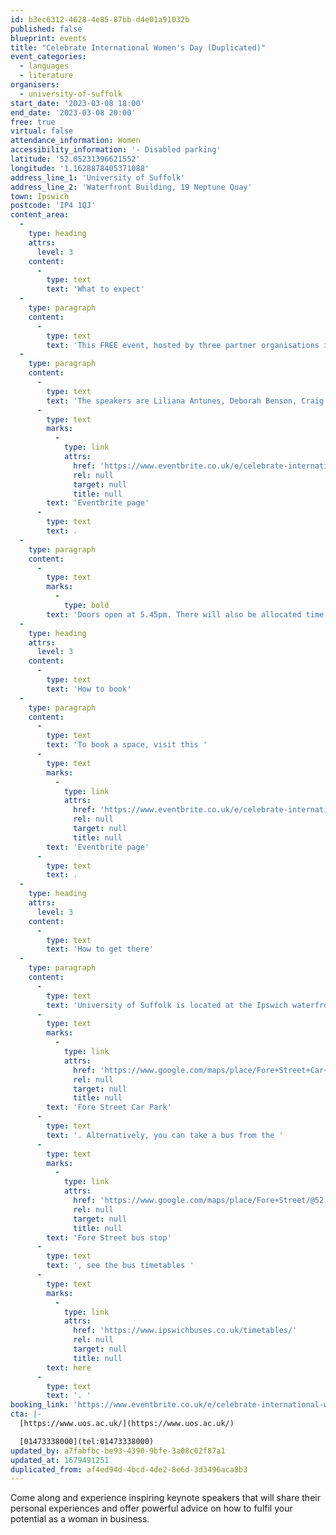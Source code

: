 ```yaml
---
id: b3ec6312-4628-4e85-87bb-d4e01a91032b
published: false
blueprint: events
title: "Celebrate International Women's Day (Duplicated)"
event_categories:
  - languages
  - literature
organisers:
  - university-of-suffolk
start_date: '2023-03-08 18:00'
end_date: '2023-03-08 20:00'
free: true
virtual: false
attendance_information: Women
accessibility_information: '- Disabled parking'
latitude: '52.05231396621552'
longitude: '1.1628878405371088'
address_line_1: 'University of Suffolk'
address_line_2: 'Waterfront Building, 19 Neptune Quay'
town: Ipswich
postcode: 'IP4 1QJ'
content_area:
  -
    type: heading
    attrs:
      level: 3
    content:
      -
        type: text
        text: 'What to expect'
  -
    type: paragraph
    content:
      -
        type: text
        text: 'This FREE event, hosted by three partner organisations in Suffolk, aims to raise the aspirations of women at all stages of life and careers. There will be five speakers who will share insightful advice on how women can succeed in the business world. '
  -
    type: paragraph
    content:
      -
        type: text
        text: 'The speakers are L﻿iliana Antunes, D﻿eborah Benson, C﻿raig Jones, J﻿enny Butler and E﻿lma Glasgow. To find out more about the speakers visit this '
      -
        type: text
        marks:
          -
            type: link
            attrs:
              href: 'https://www.eventbrite.co.uk/e/celebrate-international-womens-day-tickets-510476247197?aff=UOSwebpage'
              rel: null
              target: null
              title: null
        text: 'Eventbrite page'
      -
        type: text
        text: .
  -
    type: paragraph
    content:
      -
        type: text
        marks:
          -
            type: bold
        text: 'Doors open at 5.45pm. There will also be allocated time for celebratory refreshments and networking.'
  -
    type: heading
    attrs:
      level: 3
    content:
      -
        type: text
        text: 'How to book'
  -
    type: paragraph
    content:
      -
        type: text
        text: 'To book a space, visit this '
      -
        type: text
        marks:
          -
            type: link
            attrs:
              href: 'https://www.eventbrite.co.uk/e/celebrate-international-womens-day-tickets-510476247197?aff=UOSwebpage'
              rel: null
              target: null
              title: null
        text: 'Eventbrite page'
      -
        type: text
        text: .
  -
    type: heading
    attrs:
      level: 3
    content:
      -
        type: text
        text: 'How to get there'
  -
    type: paragraph
    content:
      -
        type: text
        text: 'University of Suffolk is located at the Ipswich waterfront. The closest parking is located five minutes away is the '
      -
        type: text
        marks:
          -
            type: link
            attrs:
              href: 'https://www.google.com/maps/place/Fore+Street+Car+Park/@52.0538757,1.1592267,17z/data=!4m10!3m9!1s0x0:0x450b0c20c585159a!5m4!1s2023-03-17!2i7!4m1!1i2!8m2!3d52.0539588!4d1.1609043'
              rel: null
              target: null
              title: null
        text: 'Fore Street Car Park'
      -
        type: text
        text: '. Alternatively, you can take a bus from the '
      -
        type: text
        marks:
          -
            type: link
            attrs:
              href: 'https://www.google.com/maps/place/Fore+Street/@52.0532156,1.1624122,17.31z/data=!4m5!3m4!1s0x47d99f80b12768d3:0x669889d8fae8303d!8m2!3d52.053398!4d1.162684'
              rel: null
              target: null
              title: null
        text: 'Fore Street bus stop'
      -
        type: text
        text: ', see the bus timetables '
      -
        type: text
        marks:
          -
            type: link
            attrs:
              href: 'https://www.ipswichbuses.co.uk/timetables/'
              rel: null
              target: null
              title: null
        text: here
      -
        type: text
        text: '. '
booking_link: 'https://www.eventbrite.co.uk/e/celebrate-international-womens-day-tickets-510476247197?aff=UOSwebpage'
cta: |-
  [https://www.uos.ac.uk/](https://www.uos.ac.uk/)

  [01473338000](tel:01473338000)
updated_by: a7fabfbc-be93-4390-9bfe-3a08c02f87a1
updated_at: 1679491251
duplicated_from: af4ed94d-4bcd-4de2-8e6d-3d3496aca8b3
---
```

Come along and experience inspiring keynote speakers that will share their personal experiences and offer powerful advice on how to fulfil your potential as a woman in business.